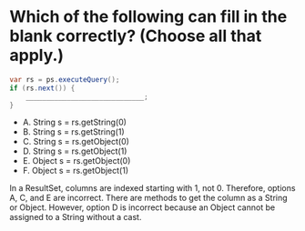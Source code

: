 # Which of the following can fill in the blank correctly? (Choose all that apply.)
```java
var rs = ps.executeQuery();
if (rs.next()) {
    _____________________________;
}
```
* A. String s = rs.getString(0)
* B. String s = rs.getString(1)
* C. String s = rs.getObject(0)
* D. String s = rs.getObject(1)
* E. Object s = rs.getObject(0)
* F. Object s = rs.getObject(1)

In a ResultSet, columns are indexed starting with 1, not 0.
Therefore, options A, C, and E are incorrect.
There are methods to get the column as a String or Object.
However, option D is incorrect because
an Object cannot be assigned to a String without a cast.